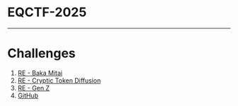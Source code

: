 # EQCTF-2025

---

# Challenges
1. [RE - Baka Mitai](Baka_Mitai)
2. [RE - Cryptic Token Diffusion](Cryptic_Token_Diffusion)
3. [RE - Gen Z](Gen_Z)
4. [GitHub](GitHub)